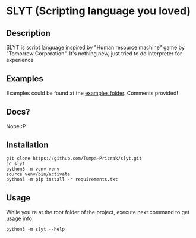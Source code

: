 # SLYT (Scripting language you loved)

## Description

SLYT is script language inspired by "Human resource machine" game by "Tomorrow Corporation". It's nothing new, just tried to do interpreter for experience

## Examples

Examples could be found at the [examples folder](https://github.com/Tumpa-Prizrak/slyt/tree/master/examples). Comments provided!

## Docs?

Nope :P

## Installation

```shell
git clone https://github.com/Tumpa-Prizrak/slyt.git
cd slyt
python3 -m venv venv
source venv/bin/activate
python3 -m pip install -r requirements.txt
```

## Usage

While you're at the root folder of the project, execute next command to get usage info

```shell
python3 -m slyt --help
```
